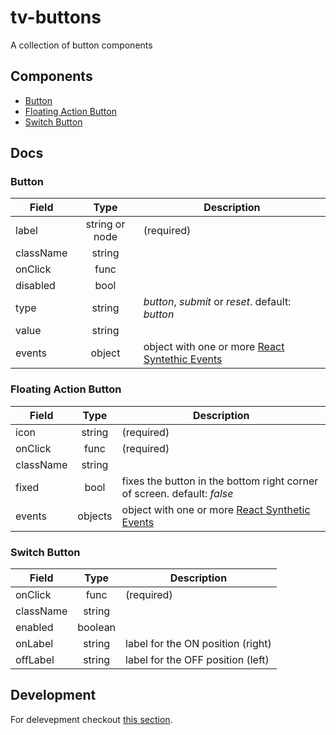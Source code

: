 # tv-buttons

A collection of button components
## Components
- [Button](#button)
- [Floating Action Button](#floating-action-button)
- [Switch Button](#switch-button)

## Docs
### Button

**Field** | **Type** | **Description**
--- | :---: | ---
label | string or node | (required)
className | string | 
onClick | func |
disabled | bool |
type | string | _button_, _submit_ or _reset_. default: _button_
value | string |
events | object | object with one or more [React Syntethic Events](https://reactjs.org/docs/events.html)

### Floating Action Button

**Field** | **Type** | **Description**
--- | :---: | ---
icon | string | (required)
onClick | func | (required)
className | string |
fixed | bool | fixes the button in the bottom right corner of screen. default: _false_
events | objects | object with one or more [React Synthetic Events](https://reactjs.org/docs/events.html)

### Switch Button

**Field** | **Type** | **Description**
--- | :---: | ---
onClick | func | (required)
className | string | 
enabled | boolean |
onLabel | string | label for the ON position (right)
offLabel | string | label for the OFF position (left)

## Development
For delevepment checkout [this section](https://github.com/shareThevelopment/tv-handbook/Development).